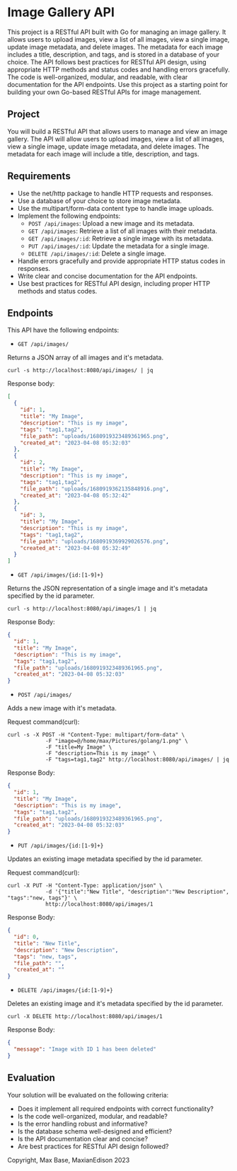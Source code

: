 # Image Gallery API

This project is a RESTful API built with Go for managing an image gallery. It allows users to upload images, view a list of all images, view a single image, update image metadata, and delete images. The metadata for each image includes a title, description, and tags, and is stored in a database of your choice. The API follows best practices for RESTful API design, using appropriate HTTP methods and status codes and handling errors gracefully. The code is well-organized, modular, and readable, with clear documentation for the API endpoints. Use this project as a starting point for building your own Go-based RESTful APIs for image management.

## Project

You will build a RESTful API that allows users to manage and view an image gallery. The API will allow users to upload images, view a list of all images, view a single image, update image metadata, and delete images. The metadata for each image will include a title, description, and tags.

## Requirements

- Use the net/http package to handle HTTP requests and responses.
- Use a database of your choice to store image metadata.
- Use the multipart/form-data content type to handle image uploads.
- Implement the following endpoints:
  - `POST /api/images`: Upload a new image and its metadata.
  - `GET /api/images`: Retrieve a list of all images with their metadata.
  - `GET /api/images/:id`: Retrieve a single image with its metadata.
  - `PUT /api/images/:id`: Update the metadata for a single image.
  - `DELETE /api/images/:id`: Delete a single image.
- Handle errors gracefully and provide appropriate HTTP status codes in responses.
- Write clear and concise documentation for the API endpoints.
- Use best practices for RESTful API design, including proper HTTP methods and status codes.

## Endpoints

This API have the following endpoints:

- `GET /api/images/`

Returns a JSON array of all images and it's metadata.

```console
curl -s http://localhost:8080/api/images/ | jq
```

Response body:

```json
[
  {
    "id": 1,
    "title": "My Image",
    "description": "This is my image",
    "tags": "tag1,tag2",
    "file_path": "uploads/1680919323489361965.png",
    "created_at": "2023-04-08 05:32:03"
  },
  {
    "id": 2,
    "title": "My Image",
    "description": "This is my image",
    "tags": "tag1,tag2",
    "file_path": "uploads/1680919362135848916.png",
    "created_at": "2023-04-08 05:32:42"
  },
  {
    "id": 3,
    "title": "My Image",
    "description": "This is my image",
    "tags": "tag1,tag2",
    "file_path": "uploads/1680919369929026576.png",
    "created_at": "2023-04-08 05:32:49"
  }
]
```

- `GET /api/images/{id:[1-9]+}`

Returns the JSON representation of a single image and it's metadata specified by the id parameter.

```console
curl -s http://localhost:8080/api/images/1 | jq
```

Response Body:

```json
{
  "id": 1,
  "title": "My Image",
  "description": "This is my image",
  "tags": "tag1,tag2",
  "file_path": "uploads/1680919323489361965.png",
  "created_at": "2023-04-08 05:32:03"
}
```

- `POST /api/images/`

Adds a new image with it's metadata.

Request command(curl):

```console
curl -s -X POST -H "Content-Type: multipart/form-data" \
            -F "image=@/home/max/Pictures/golang/1.png" \
            -F "title=My Image" \
            -F "description=This is my image" \
            -F "tags=tag1,tag2" http://localhost:8080/api/images/ | jq
```

Response Body:

```json
{
  "id": 1,
  "title": "My Image",
  "description": "This is my image",
  "tags": "tag1,tag2",
  "file_path": "uploads/1680919323489361965.png",
  "created_at": "2023-04-08 05:32:03"
}
```

- `PUT /api/images/{id:[1-9]+}`

Updates an existing image metadata specified by the id parameter.

Request command(curl):

```console
curl -X PUT -H "Content-Type: application/json" \
            -d '{"title":"New Title", "description":"New Description", "tags":"new, tags"}' \
            http://localhost:8080/api/images/1

```

Response Body:

```json
{
  "id": 0,
  "title": "New Title",
  "description": "New Description",
  "tags": "new, tags",
  "file_path": "",
  "created_at": ""
}
```

- `DELETE /api/images/{id:[1-9]+}`

Deletes an existing image and it's metadata specified by the id parameter.

```console
curl -X DELETE http://localhost:8080/api/images/1
```

Response Body:

```json
{
  "message": "Image with ID 1 has been deleted"
}
```

## Evaluation

Your solution will be evaluated on the following criteria:

- Does it implement all required endpoints with correct functionality?
- Is the code well-organized, modular, and readable?
- Is the error handling robust and informative?
- Is the database schema well-designed and efficient?
- Is the API documentation clear and concise?
- Are best practices for RESTful API design followed?

Copyright, Max Base, MaxianEdison 2023
